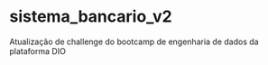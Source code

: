 # sistema_bancario_v2
Atualização de challenge do bootcamp de engenharia de dados da plataforma DIO
